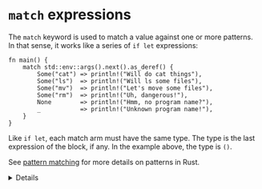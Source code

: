 # `match` expressions

The `match` keyword is used to match a value against one or more patterns. In
that sense, it works like a series of `if let` expressions:

```rust,editable
fn main() {
    match std::env::args().next().as_deref() {
        Some("cat") => println!("Will do cat things"),
        Some("ls")  => println!("Will ls some files"),
        Some("mv")  => println!("Let's move some files"),
        Some("rm")  => println!("Uh, dangerous!"),
        None        => println!("Hmm, no program name?"),
        _           => println!("Unknown program name!"),
    }
}
```

Like `if let`, each match arm must have the same type. The type is the last
expression of the block, if any. In the example above, the type is `()`.

See [pattern matching](../pattern-matching.md) for more details on patterns in
Rust.

<details>
    
* Save the match expression to a variable and print it out.
* Remove `.as_deref()` and explain the error.
    * `std::env::agrs().next()` returns an `Option<&String>`, but we cannot match against `String`.
    * `as_deref()` transforms an `Option<T>` to `Option<T::Target>`. In our case, this turns `Option<&String>` into `Option<&str>`.
    * We can now use pattern matching to match against the `&str` inside `Option`.
</details>
